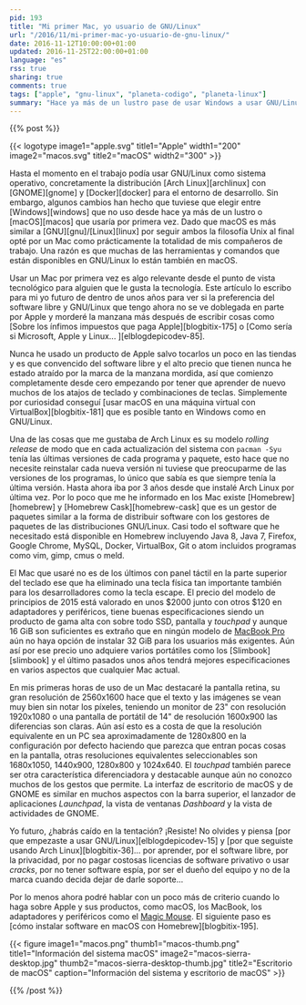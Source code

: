 ```yaml
---
pid: 193
title: "Mi primer Mac, yo usuario de GNU/Linux"
url: "/2016/11/mi-primer-mac-yo-usuario-de-gnu-linux/"
date: 2016-11-12T10:00:00+01:00
updated: 2016-11-25T22:00:00+01:00
language: "es"
rss: true
sharing: true
comments: true
tags: ["apple", "gnu-linux", "planeta-codigo", "planeta-linux"]
summary: "Hace ya más de un lustro pase de usar Windows a usar GNU/Linux incluso en el trabajo, ahora por motivos laborales no me queda opción que usar un Mac, el primer Mac que usaré. En casa a nivel personal seguiré usando la distribución Arch Linux y antes de empezar a usar un Mac seguirá siendo así, ¿usar un Mac me hará cambiar de opinión y usaré un producto de Apple incluido a nivel personal en un futuro?"
---
```


{{% post %}}

{{< logotype image1="apple.svg" title1="Apple" width1="200" image2="macos.svg" title2="macOS" width2="300" >}}

Hasta el momento en el trabajo podía usar GNU/Linux como sistema operativo, concretamente la distribución [Arch Linux][archlinux] con [GNOME][gnome] y [Docker][docker] para el entorno de desarrollo. Sin embargo, algunos cambios han hecho que tuviese que elegir entre [Windows][windows] que no uso desde hace ya más de un lustro o [macOS][macos] que usaría por primera vez. Dado que macOS es más similar a [GNU][gnu]/[Linux][linux] por seguir ambos la filosofía Unix al final opté por un Mac como prácticamente la totalidad de mis compañeros de trabajo. Una razón es que muchas de las herramientas y comandos que están disponibles en GNU/Linux lo están también en macOS.

Usar un Mac por primera vez es algo relevante desde el punto de vista tecnológico para alguien que le gusta la tecnología. Este artículo lo escribo para mi yo futuro de dentro de unos años para ver si la preferencia del software libre y GNU/Linux que tengo ahora no se ve doblegada en parte por Apple y morderé la manzana más después de escribir cosas como [Sobre los ínfimos impuestos que paga Apple][blogbitix-175] o [Como sería si Microsoft, Apple y Linux... ][elblogdepicodev-85].

Nunca he usado un producto de Apple salvo tocarlos un poco en las tiendas y es que convencido del software libre y el alto precio que tienen nunca he estado atraído por la marca de la manzana mordida, así que comienzo completamente desde cero empezando por tener que aprender de nuevo muchos de los atajos de teclado y combinaciones de teclas. Simplemente por curiosidad conseguí [usar macOS en una máquina virtual con VirtualBox][blogbitix-181] que es posible tanto en Windows como en GNU/Linux.

Una de las cosas que me gustaba de Arch Linux es su modelo _rolling release_ de modo que en cada actualización del sistema con <code>pacman -Syu</code> tenía las últimas versiones de cada programa y paquete, esto hace que no necesite reinstalar cada nueva versión ni tuviese que preocuparme de las versiones de los programas, lo único que sabía es que siempre tenía la última versión. Hasta ahora iba por 3 años desde que instalé Arch Linux por última vez. Por lo poco que me he informado en los Mac existe [Homebrew][homebrew] y [Homebrew Cask][homebrew-cask] que es un gestor de paquetes similar a la forma de distribuir software con los gestores de paquetes de las distribuciones GNU/Linux. Casi todo el software que he necesitado está disponible en Homebrew incluyendo Java 8, Java 7, Firefox, Google Chrome, MySQL, Docker, VirtualBox, Git o atom incluidos programas como vim, gimp, cmus o meld.

El Mac que usaré no es de los últimos con panel táctil en la parte superior del teclado ese que ha eliminado una tecla física tan importante también para los desarrolladores como la tecla escape. El precio del modelo de principios de 2015 está valorado en unos $2000 junto con otros $120 en adaptadores y periféricos, tiene buenas especificaciones siendo un producto de gama alta con sobre todo SSD, pantalla y _touchpad_ y aunque 16 GiB son suficientes es extraño que en ningún modelo de [MacBook Pro](http://www.apple.com/es/macbook-pro/) aún no haya opción de instalar 32 GiB para los usuarios más exigentes. Aún así por ese precio uno adquiere varios portátiles como los [Slimbook][slimbook] y el último pasados unos años tendrá mejores especificaciones en varios aspectos que cualquier Mac actual.

En mis primeras horas de uso de un Mac destacaré la pantalla retina, su gran resolución de 2560x1600 hace que el texto y las imágenes se vean muy bien sin notar los píxeles, teniendo un monitor de 23" con resolución 1920x1080 o una pantalla de portátil de 14" de resolución 1600x900 las diferencias son claras. Aún así esto es a costa de que la resolución equivalente en un PC sea aproximadamente de 1280x800 en la configuración por defecto haciendo que parezca que entran pocas cosas en la pantalla, otras resoluciones equivalentes seleccionables son 1680x1050, 1440x900, 1280x800 y 1024x640. El _touchpad_ también parece ser otra característica diferenciadora y destacable aunque aún no conozco muchos de los gestos que permite. La interfaz de escritorio de macOS y de GNOME es similar en muchos aspectos con la barra superior, el lanzador de aplicaciones _Launchpad_, la vista de ventanas _Dashboard_ y la vista de actividades de GNOME.

Yo futuro, ¿habrás caído en la tentación? ¡Resiste! No olvides y piensa [por que empezaste a usar GNU/Linux][elblogdepicodev-15] y [por que seguiste usando Arch Linux][blogbitix-36]... por aprender, por el software libre, por la privacidad, por no pagar costosas licencias de software privativo o usar _cracks_, por no tener software espía, por ser el dueño del equipo y no de la marca cuando decida dejar de darle soporte...

Por lo menos ahora podré hablar con un poco más de criterio cuando lo haga sobre Apple y sus productos, como macOS, los MacBook, los adaptadores y periféricos como el [Magic Mouse](http://www.apple.com/es/shop/product/MLA02ZM/A/magic-mouse-2). El siguiente paso es [cómo instalar software en macOS con Homebrew][blogbitix-195].

{{< figure
    image1="macos.png" thumb1="macos-thumb.png" title1="Información del sistema macOS"
    image2="macos-sierra-desktop.jpg" thumb2="macos-sierra-desktop-thumb.jpg" title2="Escritorio de macOS"
    caption="Información del sistema y escritorio de macOS" >}}

{{% /post %}}

